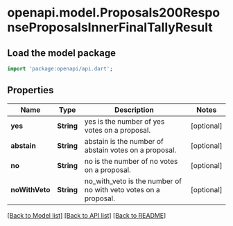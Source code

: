 # openapi.model.Proposals200ResponseProposalsInnerFinalTallyResult

## Load the model package
```dart
import 'package:openapi/api.dart';
```

## Properties
Name | Type | Description | Notes
------------ | ------------- | ------------- | -------------
**yes** | **String** | yes is the number of yes votes on a proposal. | [optional] 
**abstain** | **String** | abstain is the number of abstain votes on a proposal. | [optional] 
**no** | **String** | no is the number of no votes on a proposal. | [optional] 
**noWithVeto** | **String** | no_with_veto is the number of no with veto votes on a proposal. | [optional] 

[[Back to Model list]](../README.md#documentation-for-models) [[Back to API list]](../README.md#documentation-for-api-endpoints) [[Back to README]](../README.md)


